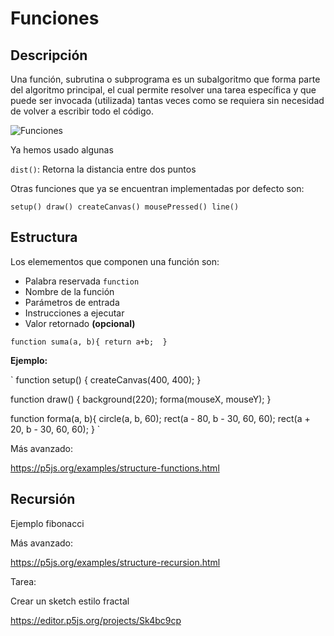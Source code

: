 # Funciones

## Descripción

Una función, subrutina o subprograma es un subalgoritmo que forma parte del algoritmo principal, el cual permite resolver una tarea específica y que puede ser invocada (utilizada) tantas veces como se requiera sin necesidad de volver a escribir todo el código.

![Funciones](https://raw.githubusercontent.com/daniels13ca/Intro_Programacion/master/images/Funciones.png)

Ya hemos usado algunas

`dist()`: Retorna la distancia entre dos puntos

Otras funciones que ya se encuentran implementadas por defecto son:

`setup()
draw()
createCanvas()
mousePressed()
line()`


## Estructura

Los elemementos que componen una función son:

* Palabra reservada `function`
* Nombre de la función
* Parámetros de entrada
* Instrucciones a ejecutar
* Valor retornado **(opcional)**

`
function suma(a, b){
  return a+b; 
} 
`

**Ejemplo:**

`
function setup() {
  createCanvas(400, 400);
}

function draw() {
  background(220);
  forma(mouseX, mouseY);
}

function forma(a, b){
  circle(a, b, 60);
  rect(a - 80, b - 30, 60, 60);
  rect(a + 20, b - 30, 60, 60);
}
`


Más avanzado:

https://p5js.org/examples/structure-functions.html

## Recursión 
Ejemplo fibonacci

Más avanzado: 

https://p5js.org/examples/structure-recursion.html

Tarea:

Crear un sketch estilo fractal

https://editor.p5js.org/projects/Sk4bc9cp
